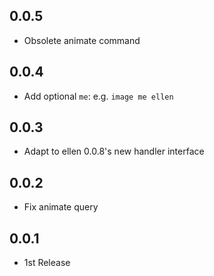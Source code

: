 ## 0.0.5
* Obsolete animate command

## 0.0.4
* Add optional `me`: e.g. `image me ellen`

## 0.0.3
* Adapt to ellen 0.0.8's new handler interface

## 0.0.2
* Fix animate query

## 0.0.1
* 1st Release
